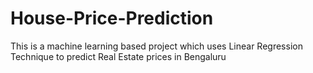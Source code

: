 # House-Price-Prediction
This is a machine learning based project which uses Linear Regression Technique to predict Real Estate prices in Bengaluru

